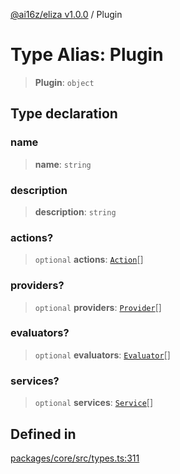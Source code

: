 [@ai16z/eliza v1.0.0](../index.md) / Plugin

# Type Alias: Plugin

> **Plugin**: `object`

## Type declaration

### name

> **name**: `string`

### description

> **description**: `string`

### actions?

> `optional` **actions**: [`Action`](../interfaces/Action.md)[]

### providers?

> `optional` **providers**: [`Provider`](../interfaces/Provider.md)[]

### evaluators?

> `optional` **evaluators**: [`Evaluator`](../interfaces/Evaluator.md)[]

### services?

> `optional` **services**: [`Service`](../classes/Service.md)[]

## Defined in

[packages/core/src/types.ts:311](https://github.com/0xVitae/DarkSun/blob/main/packages/core/src/types.ts#L311)
